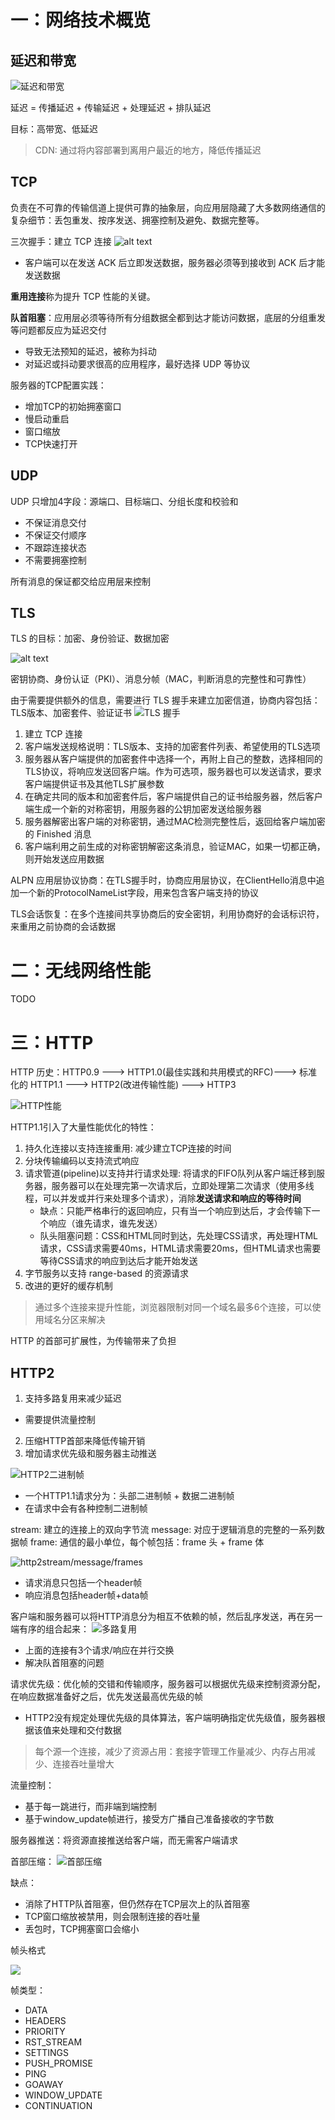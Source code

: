 # 一：网络技术概览
## 延迟和带宽
![延迟和带宽](./attachments/image-4.png)

延迟 = 传播延迟 + 传输延迟 + 处理延迟 + 排队延迟

目标：高带宽、低延迟
> CDN: 通过将内容部署到离用户最近的地方，降低传播延迟

## TCP
负责在不可靠的传输信道上提供可靠的抽象层，向应用层隐藏了大多数网络通信的复杂细节：丢包重发、按序发送、拥塞控制及避免、数据完整等。

三次握手：建立 TCP 连接
![alt text](./attachments/image-5.png)

- 客户端可以在发送 ACK 后立即发送数据，服务器必须等到接收到 ACK 后才能发送数据

**重用连接**称为提升 TCP 性能的关键。

**队首阻塞**：应用层必须等待所有分组数据全都到达才能访问数据，底层的分组重发等问题都反应为延迟交付
- 导致无法预知的延迟，被称为抖动
- 对延迟或抖动要求很高的应用程序，最好选择 UDP 等协议

服务器的TCP配置实践：
- 增加TCP的初始拥塞窗口
- 慢启动重启
- 窗口缩放
- TCP快速打开

## UDP
UDP 只增加4字段：源端口、目标端口、分组长度和校验和
- 不保证消息交付
- 不保证交付顺序
- 不跟踪连接状态
- 不需要拥塞控制

所有消息的保证都交给应用层来控制
## TLS
TLS 的目标：加密、身份验证、数据加密

![alt text](./attachments/image-6.png)

密钥协商、身份认证（PKI）、消息分帧（MAC，判断消息的完整性和可靠性）

由于需要提供额外的信息，需要进行 TLS 握手来建立加密信道，协商内容包括：TLS版本、加密套件、验证证书
![TLS 握手](./attachments/image-7.png)
1. 建立 TCP 连接
2. 客户端发送规格说明：TLS版本、支持的加密套件列表、希望使用的TLS选项
3. 服务器从客户端提供的加密套件中选择一个，再附上自己的整数，选择相同的TLS协议，将响应发送回客户端。作为可选项，服务器也可以发送请求，要求客户端提供证书及其他TLS扩展参数
4. 在确定共同的版本和加密套件后，客户端提供自己的证书给服务器，然后客户端生成一个新的对称密钥，用服务器的公钥加密发送给服务器
5. 服务器解密出客户端的对称密钥，通过MAC检测完整性后，返回给客户端加密的 Finished 消息
6. 客户端利用之前生成的对称密钥解密这条消息，验证MAC，如果一切都正确，则开始发送应用数据

ALPN 应用层协议协商：在TLS握手时，协商应用层协议，在ClientHello消息中追加一个新的ProtocolNameList字段，用来包含客户端支持的协议

TLS会话恢复：在多个连接间共享协商后的安全密钥，利用协商好的会话标识符，来重用之前协商的会话数据


# 二：无线网络性能
TODO

# 三：HTTP
HTTP 历史：HTTP0.9 ---> HTTP1.0(最佳实践和共用模式的RFC)---> 标准化的 HTTP1.1 ---> HTTP2(改进传输性能) ---> HTTP3

![HTTP性能](./attachments/image-8.png)


HTTP1.1引入了大量性能优化的特性：
1. 持久化连接以支持连接重用: 减少建立TCP连接的时间
2. 分块传输编码以支持流式响应
3. 请求管道(pipeline)以支持并行请求处理: 将请求的FIFO队列从客户端迁移到服务器，服务器可以在处理完第一次请求后，立即处理第二次请求（使用多线程，可以并发或并行来处理多个请求），消除**发送请求和响应的等待时间**
    - 缺点：只能严格串行的返回响应，只有当一个响应到达后，才会传输下一个响应（谁先请求，谁先发送）
    - 队头阻塞问题：CSS和HTML同时到达，先处理CSS请求，再处理HTML请求，CSS请求需要40ms，HTML请求需要20ms，但HTML请求也需要等待CSS请求的响应到达后才能开始发送
4. 字节服务以支持 range-based 的资源请求
5. 改进的更好的缓存机制

> 通过多个连接来提升性能，浏览器限制对同一个域名最多6个连接，可以使用域名分区来解决

HTTP 的首部可扩展性，为传输带来了负担
## HTTP2

1. 支持多路复用来减少延迟
- 需要提供流量控制
2. 压缩HTTP首部来降低传输开销
3. 增加请求优先级和服务器主动推送

![HTTP2二进制帧](./attachments/image-9.png)
- 一个HTTP1.1请求分为：头部二进制帧 + 数据二进制帧
- 在请求中会有各种控制二进制帧

stream: 建立的连接上的双向字节流
message: 对应于逻辑消息的完整的一系列数据帧
frame: 通信的最小单位，每个帧包括：frame 头 + frame 体

![http2stream/message/frames](./attachments/image-10.png)
- 请求消息只包括一个header帧
- 响应消息包括header帧+data帧

客户端和服务器可以将HTTP消息分为相互不依赖的帧，然后乱序发送，再在另一端有序的组合起来：
![多路复用](./attachments/image-11.png)
- 上面的连接有3个请求/响应在并行交换
- 解决队首阻塞的问题

请求优先级：优化帧的交错和传输顺序，服务器可以根据优先级来控制资源分配，在响应数据准备好之后，优先发送最高优先级的帧
- HTTP2没有规定处理优先级的具体算法，客户端明确指定优先级值，服务器根据该值来处理和交付数据

> 每个源一个连接，减少了资源占用：套接字管理工作量减少、内存占用减少、连接吞吐量增大

流量控制：
- 基于每一跳进行，而非端到端控制
- 基于window_update帧进行，接受方广播自己准备接收的字节数

服务器推送：将资源直接推送给客户端，而无需客户端请求

首部压缩：
![首部压缩](./attachments/image-12.png)


缺点：
- 消除了HTTP队首阻塞，但仍然存在TCP层次上的队首阻塞
- TCP窗口缩放被禁用，则会限制连接的吞吐量
- 丢包时，TCP拥塞窗口会缩小


帧头格式
<!-- ![header frame](./attachments/image-13.png) -->
<img src="./attachments/image-13.png" />

帧类型：
- DATA
- HEADERS
- PRIORITY
- RST_STREAM
- SETTINGS
- PUSH_PROMISE
- PING
- GOAWAY
- WINDOW_UPDATE
- CONTINUATION
